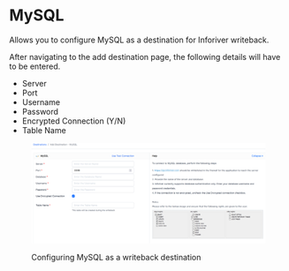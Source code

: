 # MySQL

Allows you to configure MySQL as a destination for Inforiver writeback.&#x20;

After navigating to the add destination page, the following details will have to be entered.&#x20;

* Server
* Port
* Username
* Password
* Encrypted Connection (Y/N)
* Table Name

<figure><img src="../../../.gitbook/assets/MySQL.png" alt=""><figcaption><p>Configuring MySQL as a writeback destination</p></figcaption></figure>
